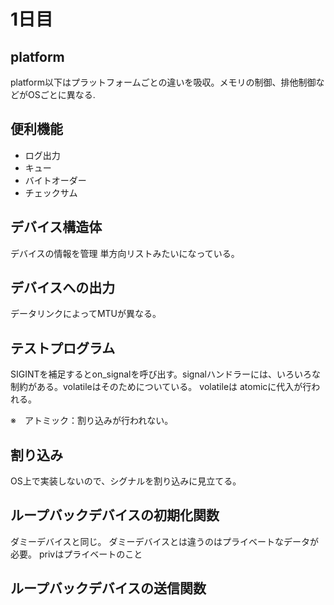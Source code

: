 # 1日目

## platform
platform以下はプラットフォームごとの違いを吸収。メモリの制御、排他制御などがOSごとに異なる.

## 便利機能
- ログ出力
- キュー
- バイトオーダー
- チェックサム

## デバイス構造体
デバイスの情報を管理
単方向リストみたいになっている。

## デバイスへの出力
データリンクによってMTUが異なる。

## テストプログラム
SIGINTを補足するとon_signalを呼び出す。signalハンドラーには、いろいろな制約がある。volatileはそのためについている。
volatileは atomicに代入が行われる。

※　アトミック：割り込みが行われない。

## 割り込み
OS上で実装しないので、シグナルを割り込みに見立てる。

## ループバックデバイスの初期化関数
ダミーデバイスと同じ。
ダミーデバイスとは違うのはプライベートなデータが必要。
privはプライベートのこと

## ループバックデバイスの送信関数


